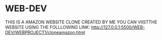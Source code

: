 # WEB-DEV
THIS IS A AMAZON WEBSITE CLONE CREATED BY ME
YOU CAN VIISTTHE WEBSITE USING THE FOLLLOWING LINK:
http://127.0.0.1:5500/WEB-DEV/WEBPROJECT1/cloneamazon.html
